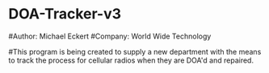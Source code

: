 # DOA-Tracker-v3
#Author: Michael Eckert
#Company: World Wide Technology

#This program is being created to supply a new department with the means to track the process for cellular radios when they are DOA'd and repaired.
